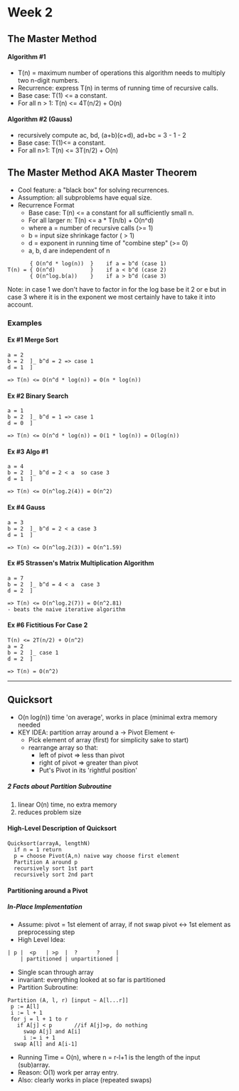 # Week 2

## The Master Method

#### Algorithm #1
* T(n) = maximum number of operations this algorithm needs to multiply two n-digit numbers.
* Recurrence: express T(n) in terms of running time of recursive calls.
* Base case: T(1) <= a constant.
* For all n > 1: T(n) <= 4T(n/2) + O(n)

#### Algorithm #2 (Gauss)
* recursively compute ac, bd, (a+b)(c+d), ad+bc = 3 - 1 - 2
* Base case: T(1)<= a constant.
* For all n>1: T(n) <= 3T(n/2) + O(n)

## The Master Method AKA Master Theorem
* Cool feature: a "black box" for solving recurrences.
* Assumption: all subproblems have equal size.
* Recurrence Format
  - Base case: T(n) <= a constant for all sufficiently small n.
  - For all larger n: T(n) <= a * T(n/b) + O(n^d)
  - where a = number of recursive calls (>= 1)
  - b = input size shrinkage factor ( > 1)
  - d = exponent in running time of "combine step" (>= 0)
  - a, b, d are independent of n
```
       { O(n^d * log(n))  }    if a = b^d (case 1)
T(n) = { O(n^d)           }    if a < b^d (case 2)
       { O(n^log.b(a))    }    if a > b^d (case 3)
```
Note: in case 1 we don't have to factor in for the log base be it 2 or e but in case 3 where it is in the exponent we most certainly have to take it into account.

### Examples

#### Ex #1 Merge Sort
```
a = 2
b = 2  ]_ b^d = 2 => case 1
d = 1  ]

=> T(n) <= O(n^d * log(n)) = O(n * log(n))
```
#### Ex #2 Binary Search
```
a = 1
b = 2  ]_ b^d = 1 => case 1
d = 0  ]

=> T(n) <= O(n^d * log(n)) = O(1 * log(n)) = O(log(n))
```
#### Ex #3 Algo #1
```
a = 4
b = 2  ]_ b^d = 2 < a  so case 3
d = 1  ]

=> T(n) <= O(n^log.2(4)) = O(n^2)
```
#### Ex #4 Gauss
```
a = 3
b = 2  ]_ b^d = 2 < a case 3
d = 1  ]

=> T(n) <= O(n^log.2(3)) = O(n^1.59)
```
#### Ex #5 Strassen's Matrix Multiplication Algorithm
```
a = 7
b = 2  ]_ b^d = 4 < a  case 3
d = 2  ]

=> T(n) <= O(n^log.2(7)) = O(n^2.81)
- beats the naive iterative algorithm
```
#### Ex #6 Fictitious For Case 2
```
T(n) <= 2T(n/2) + O(n^2)
a = 2
b = 2  ]_ case 1
d = 2  ]

=> T(n) = O(n^2)
```
___

## Quicksort
* O(n log(n)) time 'on average', works in place (minimal extra memory needed
* KEY IDEA: partition array around a -> Pivot Element <-
  - Pick element of array (first) for simplicity sake to start)
  - rearrange array so that:
    * left of pivot => less than pivot
    * right of pivot => greater than pivot
    * Put's Pivot in its 'rightful position'

##### 2 Facts about Partition Subroutine
1) linear O(n) time, no extra memory
2) reduces problem size

#### High-Level Description of Quicksort
```
Quicksort(arrayA, lengthN)
  if n = 1 return
  p = choose Pivot(A,n) naive way choose first element
  Partition A around p
  recursively sort 1st part
  recursively sort 2nd part
```
#### Partitioning around a Pivot

##### In-Place Implementation
* Assume: pivot = 1st element of array, if not swap pivot <-> 1st element as preprocessing step
* High Level Idea:
```
| p |  <p   | >p  |  ?      ?     |
    | partitioned | unpartitioned |
```
* Single scan through array
* invariant: everything looked at so far is partitioned
* Partition Subroutine:
```
Partition (A, l, r) [input ~ A[l...r]]
 p := A[l]
 i := l + 1
 for j = l + 1 to r
   if A[j] < p       //if A[j]>p, do nothing
     swap A[j] and A[i]
     i := i + 1
  swap A[l] and A[i-1]
```
* Running Time = O(n), where n = r-l+1 is the length of the input (sub)array.
* Reason: O(1) work per array entry.
* Also: clearly works in place (repeated swaps)

